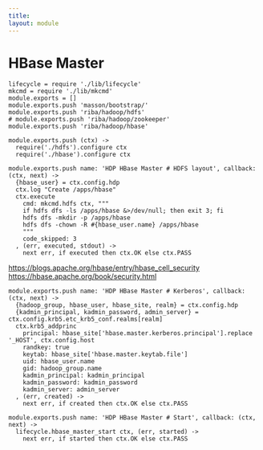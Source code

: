 ```yaml
---
title: 
layout: module
---
```


# HBase Master

    lifecycle = require './lib/lifecycle'
    mkcmd = require './lib/mkcmd'
    module.exports = []
    module.exports.push 'masson/bootstrap/'
    module.exports.push 'riba/hadoop/hdfs'
    # module.exports.push 'riba/hadoop/zookeeper'
    module.exports.push 'riba/hadoop/hbase'

    module.exports.push (ctx) ->
      require('./hdfs').configure ctx
      require('./hbase').configure ctx

    module.exports.push name: 'HDP HBase Master # HDFS layout', callback: (ctx, next) ->
      {hbase_user} = ctx.config.hdp
      ctx.log "Create /apps/hbase"
      ctx.execute
        cmd: mkcmd.hdfs ctx, """
        if hdfs dfs -ls /apps/hbase &>/dev/null; then exit 3; fi
        hdfs dfs -mkdir -p /apps/hbase
        hdfs dfs -chown -R #{hbase_user.name} /apps/hbase
        """
        code_skipped: 3
      , (err, executed, stdout) ->
        next err, if executed then ctx.OK else ctx.PASS

https://blogs.apache.org/hbase/entry/hbase_cell_security
https://hbase.apache.org/book/security.html

    module.exports.push name: 'HDP HBase Master # Kerberos', callback: (ctx, next) ->
      {hadoop_group, hbase_user, hbase_site, realm} = ctx.config.hdp
      {kadmin_principal, kadmin_password, admin_server} = ctx.config.krb5.etc_krb5_conf.realms[realm]
      ctx.krb5_addprinc
        principal: hbase_site['hbase.master.kerberos.principal'].replace '_HOST', ctx.config.host
        randkey: true
        keytab: hbase_site['hbase.master.keytab.file']
        uid: hbase_user.name
        gid: hadoop_group.name
        kadmin_principal: kadmin_principal
        kadmin_password: kadmin_password
        kadmin_server: admin_server
      , (err, created) ->
        next err, if created then ctx.OK else ctx.PASS

    module.exports.push name: 'HDP HBase Master # Start', callback: (ctx, next) ->
      lifecycle.hbase_master_start ctx, (err, started) ->
        next err, if started then ctx.OK else ctx.PASS




